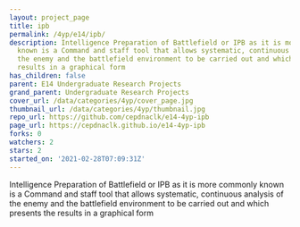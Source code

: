 ```yaml
---
layout: project_page
title: ipb
permalink: /4yp/e14/ipb/
description: Intelligence Preparation of Battlefield or IPB as it is more commonly
  known is a Command and staff tool that allows systematic, continuous analysis of
  the enemy and the battlefield environment to be carried out and which presents the
  results in a graphical form
has_children: false
parent: E14 Undergraduate Research Projects
grand_parent: Undergraduate Research Projects
cover_url: /data/categories/4yp/cover_page.jpg
thumbnail_url: /data/categories/4yp/thumbnail.jpg
repo_url: https://github.com/cepdnaclk/e14-4yp-ipb
page_url: https://cepdnaclk.github.io/e14-4yp-ipb
forks: 0
watchers: 2
stars: 2
started_on: '2021-02-28T07:09:31Z'
---
```


Intelligence Preparation of Battlefield or IPB as it is more commonly known is a Command and staff tool that allows systematic, continuous analysis of the enemy and the battlefield environment to be carried out and which presents the results in a graphical form